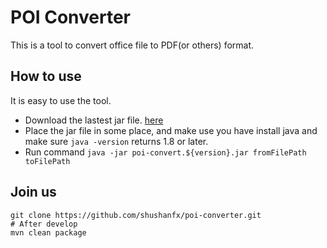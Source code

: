 # POI Converter
This is a tool to convert office file to PDF(or others) format.

## How to use
It is easy to use the tool.
* Download the lastest jar file. [here](http://www.sogou.com)
* Place the jar file in some place, and make use you have install java and make sure `java -version` returns 1.8 or later.
* Run command `java -jar poi-convert.${version}.jar fromFilePath toFilePath`

## Join us
```shell
git clone https://github.com/shushanfx/poi-converter.git
# After develop
mvn clean package
```